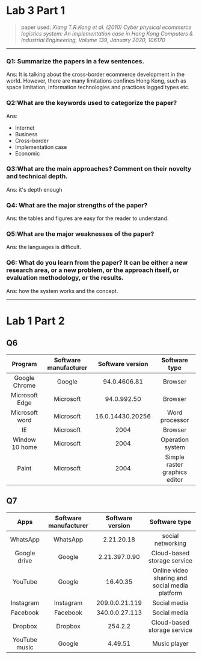 # Lab 3 Part 1
> paper used: _Xiang T.R.Kong et al. (2010) Cyber physical ecommerce logistics system: An implementation case in Hong Kong Computers & Industrial Engineering, Volume 139, January 2020, 106170_
----------------------------
### Q1: Summarize the papers in a few sentences.
Ans: It is talking about the cross-border ecommerce development in the world. However, there are many limitations confines Hong Kong, such as space limitation, information technologies and practices lagged types etc. 
### Q2:What are the keywords used to categorize the paper?
Ans: 
* Internet
* Business
* Cross-border
* Implementation case
* Economic
### Q3:What are the main approaches? Comment on their novelty and technical depth.
Ans: it's depth enough
### Q4: What are the major strengths of the paper?
Ans: the tables and figures are easy for the reader to understand.
### Q5:What are the major weaknesses of the paper?
Ans: the languages is difficult.
### Q6: What do you learn from the paper? It can be either a new research area, or a new problem, or the approach itself, or evaluation methodology, or the results.
Ans: how the system works and the concept.

---------
# Lab 1 Part 2 
## Q6
| Program | Software manufacturer | Software version | Software type |
| :---:| :---:| :---:| :---: |
| Google Chrome | Google | 94.0.4606.81 | Browser |  
| Microsoft Edge | Microsoft | 94.0.992.50 | Browser |  
| Microsoft word | Microsoft | 16.0.14430.20256 | Word processor | 
| IE | Microsoft | 2004 | Browser |
| Window 10 home | Microsoft | 2004 | Operation system |
| Paint | Microsoft | 2004 | Simple raster graphics editor | 
## Q7
| Apps | Software manufacturer | Software version | Software type |
| :--: | :--: | :--: | :--: |
| WhatsApp | WhatsApp | 2.21.20.18 | social networking |
| Google drive | Google | 2.21.397.0.90 | Cloud-based storage service |
| YouTube | Google | 16.40.35 | Online video sharing and social media platform |
| Instagram | Instagram | 209.0.0.21.119 | Social media |
| Facebook | Facebook | 340.0.0.27.113 | Social media |
| Dropbox | Dropbox | 254.2.2 | Cloud-based storage service |
| YouTube music | Google | 4.49.51 | Music player |


